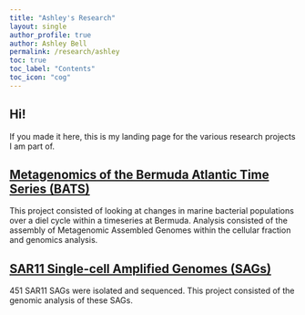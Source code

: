 ```yaml
---
title: "Ashley's Research"
layout: single
author_profile: true
author: Ashley Bell
permalink: /research/ashley
toc: true
toc_label: "Contents"
toc_icon: "cog"
---
```

## Hi!
If you made it here, this is my landing page for the various research projects I am part of.

## [Metagenomics of the Bermuda Atlantic Time Series (BATS)](/research/ashley/metagenomics)
This project consisted of looking at changes in marine bacterial populations over a diel cycle within a timeseries at Bermuda. Analysis consisted of the assembly of Metagenomic Assembled Genomes within the cellular fraction and genomics analysis.


## [SAR11 Single-cell Amplified Genomes (SAGs)](/research/ashley/sags)
451 SAR11 SAGs were isolated and sequenced. This project consisted of the genomic analysis of these SAGs. 
